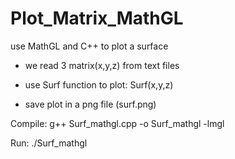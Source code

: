 # Plot_Matrix_MathGL
use MathGL and C++ to plot a surface

- we read 3 matrix(x,y,z) from text files

- use Surf function to plot: Surf(x,y,z)

- save plot in a png file (surf.png)

Compile: g++ Surf_mathgl.cpp  -o Surf_mathgl -lmgl

Run: ./Surf_mathgl




